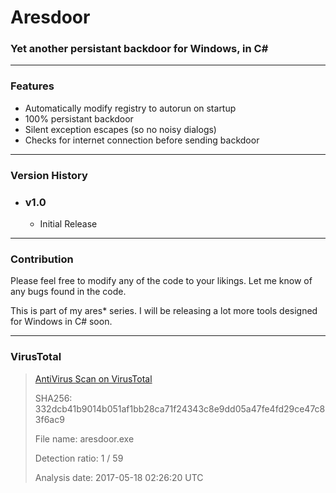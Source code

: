 # Aresdoor
###  Yet another persistant backdoor for Windows, in C#
***

### Features
 * Automatically modify registry to autorun on startup
 * 100% persistant backdoor
 * Silent exception escapes (so no noisy dialogs)
 * Checks for internet connection before sending backdoor

***
### Version History
 * ### v1.0
   -  Initial Release

***
### Contribution
Please feel free to modify any of the code to your likings. Let me know of any bugs found in the code.

This is part of my ares* series. I will be releasing a lot more tools designed for Windows in C# soon.

***
### VirusTotal
> [AntiVirus Scan on VirusTotal](https://www.virustotal.com/en/file/332dcb41b9014b051af1bb28ca71f24343c8e9dd05a47fe4fd29ce47c83f6ac9/analysis/1495074380/)
> 
> SHA256:	332dcb41b9014b051af1bb28ca71f24343c8e9dd05a47fe4fd29ce47c83f6ac9
> 
> File name:	aresdoor.exe
>
> Detection ratio:	1 / 59
>
> Analysis date:	2017-05-18 02:26:20 UTC
